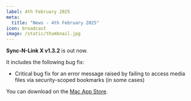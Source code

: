 ```yaml
---
label: 4th February 2025
meta:
  title: "News - 4th February 2025"
icon: broadcast
image: /static/thumbnail.jpg
---
```


**Sync-N-Link X v1.3.2** is out now.

It includes the following bug fix:

- Critical bug fix for an error message raised by failing to access media files via security-scoped bookmarks (in some cases)

You can download on the [Mac App Store](https://apps.apple.com/app/sync-n-link-x/id517599985).